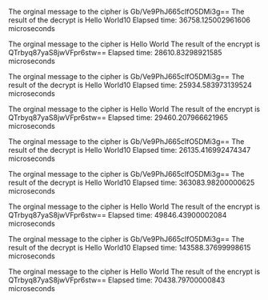 
The orginal message to the cipher is Gb/Ve9PhJ665clfO5DMi3g==
The result of the decrypt is Hello World10
Elapsed time: 36758.125002961606 microseconds

The orginal message to the cipher is Hello World
The result of the encrypt is QTrbyq87yaS8jwVFpr6stw==
Elapsed time: 28610.83298921585 microseconds

The orginal message to the cipher is Gb/Ve9PhJ665clfO5DMi3g==
The result of the decrypt is Hello World10
Elapsed time: 25934.583973139524 microseconds

The orginal message to the cipher is Hello World
The result of the encrypt is QTrbyq87yaS8jwVFpr6stw==
Elapsed time: 29460.207966621965 microseconds

The orginal message to the cipher is Gb/Ve9PhJ665clfO5DMi3g==
The result of the decrypt is Hello World10
Elapsed time: 26135.416992474347 microseconds

The orginal message to the cipher is Gb/Ve9PhJ665clfO5DMi3g==
The result of the decrypt is Hello World10
Elapsed time: 363083.98200000625 microseconds

The orginal message to the cipher is Hello World
The result of the encrypt is QTrbyq87yaS8jwVFpr6stw==
Elapsed time: 49846.43900002084 microseconds

The orginal message to the cipher is Gb/Ve9PhJ665clfO5DMi3g==
The result of the decrypt is Hello World10
Elapsed time: 143588.37699998615 microseconds

The orginal message to the cipher is Hello World
The result of the encrypt is QTrbyq87yaS8jwVFpr6stw==
Elapsed time: 70438.79700000843 microseconds
